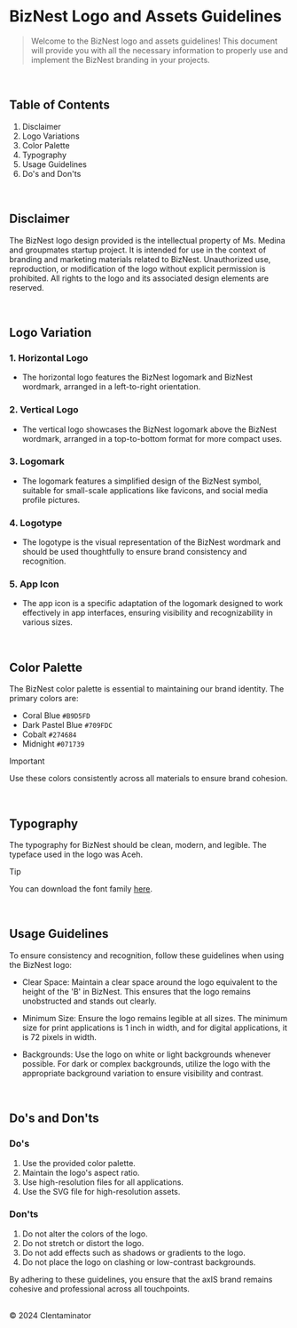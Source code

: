 # BizNest Logo and Assets Guidelines

> Welcome to the BizNest logo and assets guidelines! This document will provide you with all the necessary information to properly use and implement the BizNest branding in your projects.
<br/>

## Table of Contents
1. Disclaimer
2. Logo Variations
3. Color Palette
4. Typography
5. Usage Guidelines
6. Do's and Don'ts
   
<br/>

## Disclaimer
The BizNest logo design provided is the intellectual property of Ms. Medina and groupmates startup project. It is intended for use in the context of branding and marketing materials related to BizNest. Unauthorized use, reproduction, or modification of the logo without explicit permission is prohibited. All rights to the logo and its associated design elements are reserved. 

<br/>

## Logo Variation
### 1. Horizontal Logo
- The horizontal logo features the BizNest logomark and BizNest wordmark, arranged in a left-to-right orientation.
### 2. Vertical Logo
- The vertical logo showcases the BizNest logomark above the BizNest wordmark, arranged in a top-to-bottom format for more compact uses.
### 3. Logomark
- The logomark features a simplified design of the BizNest symbol, suitable for small-scale applications like favicons, and social media profile pictures.
### 4. Logotype
- The logotype is the visual representation of the BizNest wordmark and should be used thoughtfully to ensure brand consistency and recognition.
### 5. App Icon
- The app icon is a specific adaptation of the logomark designed to work effectively in app interfaces, ensuring visibility and recognizability in various sizes.

<br/>

## Color Palette
The BizNest color palette is essential to maintaining our brand identity. The primary colors are:

* Coral Blue `#B9D5FD`
* Dark Pastel Blue `#709FDC`
* Cobalt `#274684`
* Midnight `#071739`

> [!IMPORTANT]
> Use these colors consistently across all materials to ensure brand cohesion.

<br/>


## Typography
The typography for BizNest should be clean, modern, and legible. The typeface used in the logo was Aceh.

> [!TIP]
> You can download the font family [here](https://ifonts.xyz/aceh-font-family.html).

<br/>

## Usage Guidelines
To ensure consistency and recognition, follow these guidelines when using the BizNest logo:

* Clear Space: Maintain a clear space around the logo equivalent to the height of the 'B' in BizNest. This ensures that the logo remains unobstructed and stands out clearly.
* Minimum Size: Ensure the logo remains legible at all sizes. The minimum size for print applications is 1 inch in width, and for digital applications, it is 72 pixels in width.
* Backgrounds: Use the logo on white or light backgrounds whenever possible. For dark or complex backgrounds, utilize the logo with the appropriate background variation to ensure visibility and contrast.

  <br/>

## Do's and Don'ts
### Do's
1. Use the provided color palette.
2. Maintain the logo's aspect ratio.
3. Use high-resolution files for all applications.
4. Use the SVG file for high-resolution assets.

### Don'ts
1. Do not alter the colors of the logo.
2. Do not stretch or distort the logo.
3. Do not add effects such as shadows or gradients to the logo.
4. Do not place the logo on clashing or low-contrast backgrounds.

By adhering to these guidelines, you ensure that the axIS brand remains cohesive and professional across all touchpoints.
<br/><br/>

&#169; 2024 Clentaminator


